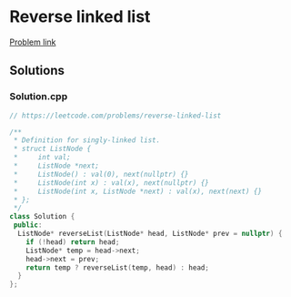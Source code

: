 # Reverse linked list

[Problem link](https://leetcode.com/problems/reverse-linked-list)

## Solutions


### Solution.cpp
```cpp
// https://leetcode.com/problems/reverse-linked-list

/**
 * Definition for singly-linked list.
 * struct ListNode {
 *     int val;
 *     ListNode *next;
 *     ListNode() : val(0), next(nullptr) {}
 *     ListNode(int x) : val(x), next(nullptr) {}
 *     ListNode(int x, ListNode *next) : val(x), next(next) {}
 * };
 */
class Solution {
 public:
  ListNode* reverseList(ListNode* head, ListNode* prev = nullptr) {
    if (!head) return head;
    ListNode* temp = head->next;
    head->next = prev;
    return temp ? reverseList(temp, head) : head;
  }
};
```